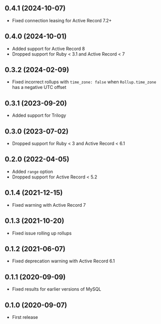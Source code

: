 ## 0.4.1 (2024-10-07)

- Fixed connection leasing for Active Record 7.2+

## 0.4.0 (2024-10-01)

- Added support for Active Record 8
- Dropped support for Ruby < 3.1 and Active Record < 7

## 0.3.2 (2024-02-09)

- Fixed incorrect rollups with `time_zone: false` when `Rollup.time_zone` has a negative UTC offset

## 0.3.1 (2023-09-20)

- Added support for Trilogy

## 0.3.0 (2023-07-02)

- Dropped support for Ruby < 3 and Active Record < 6.1

## 0.2.0 (2022-04-05)

- Added `range` option
- Dropped support for Active Record < 5.2

## 0.1.4 (2021-12-15)

- Fixed warning with Active Record 7

## 0.1.3 (2021-10-20)

- Fixed issue rolling up rollups

## 0.1.2 (2021-06-07)

- Fixed deprecation warning with Active Record 6.1

## 0.1.1 (2020-09-09)

- Fixed results for earlier versions of MySQL

## 0.1.0 (2020-09-07)

- First release
